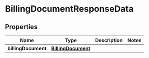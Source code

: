 

# BillingDocumentResponseData


## Properties

| Name | Type | Description | Notes |
|------------ | ------------- | ------------- | -------------|
|**billingDocument** | [**BillingDocument**](BillingDocument.md) |  |  |




